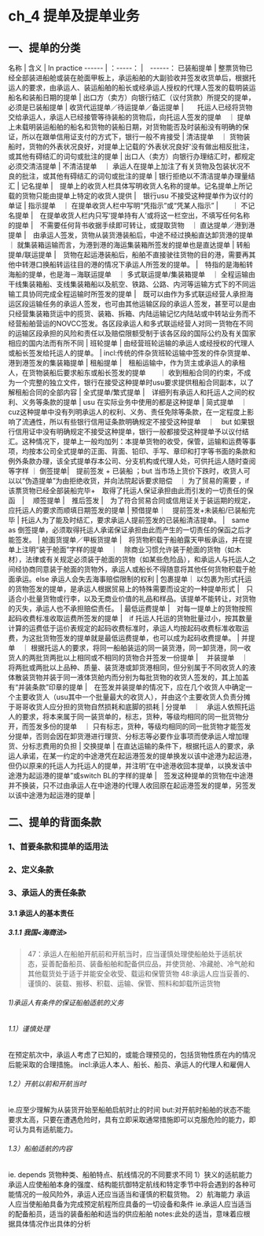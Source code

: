 # ch_4  提单及提单业务
## 一、提单的分类
 名称  |   含义 | In practice 
 ------ | ：-----： |　------：
已装船提单  |  整票货物已经全部装进船舱或装在舱面甲板上，承运船舶的大副验收并签发收货单后，根据托运人的要求，由承运人、装运船舶的船长或经承运人授权的代理人签发的载明装运船名和装船日期的提单 |  出口方（卖方）向银行结汇（议付货款）所提交的提单，必须是已装船提单 |
收货代运提单／待运提单／备运提单 |　　托运人已经将货物交给承运人，承运人已经接管等待装船的货物后，向托运人签发的提单　｜ 提单上未载明装运船舶的船名和货物的装船日期，对货物能否及时装船没有明确的保证，所以在跟单信用证支付的方式下，银行一般不肯接受 |
清洁提单　｜ 货物装船时，货物的外表状况良好，对提单上记载的'外表状况良好'没有做出相反批注，或其他有碍结汇的词句或批注的提单 |  出口人（卖方）向银行办理结汇时，都规定必须交清洁提单 |
不清洁提单　｜ 承运人在提单上加注了有关货物及包装状况不良的批注，或其他有碍结汇的词句或批注的提单 | 银行拒绝以不清洁提单办理量结汇 |
记名提单 |　提单上的收货人栏具体写明收货人名称的提单。记名提单上所记载的货物只能由提单上特定的收货人提供 |　银行usu 不接受这种提单作为议付的单证 |
指示提单　｜ 在提单收货人栏中写明“凭指示”或“凭某人指示”  |　　｜
不记名提单 |　在提单收货人栏内只写‘提单持有人’或将这一栏空出，不填写任何名称的提单  |　不需要任何背书收据手续即可转让，或提取货物　｜
直达提单／港到港提单 |　由承运人签发，货物从装货港装船后，中途不经过换船直达卸货港的提单　｜  就集装箱运输而言，为港到港的海运集装箱所签发的提单也是直达提单 |
转船提单/联运提单 |　货物在起运港装船后，船舶不直接驶往货物的目的港，需要再其他中转港口换船转运往目的港的情况下承运人所签发的提单。  |　特指的是海船转海船的提单，也是海－海联运提单　｜
多式联运提单/集装箱提单　｜  全程运输由干线集装箱船、支线集装箱船以及航空、铁路、公路、内河等运输方式下的不同运输工具协同完成全程运输时所签发的提单 |　既可以由作为多式联运经营人承担海运区段运输任务的承运人签发，也可由其他运输区段的承运人签发，甚至可以是由只经营集装箱货运中的揽货、装箱、拆箱、内陆运输记忆内陆站或中转站业务而不经营船舶营运的NOVCC签发。各区段承运人和多式联运经营人对同一货物在不同的运输区段承担的风险和责任以及赔偿限额受制于该各区段的国际公约及有关国家相应的国内法而有所不同 |
班轮提单 | 由经营班轮运输的承运人或经授权的代理人或船长签发给托运人的提单。 |  incl:传统的件杂货班轮运输中签发的件杂货提单、港到港签发的集装箱提单 | 
租船提单 |　租船运输中，作为货主或承运人的承租人，在货物装船后要求船东或船长签发的提单　　｜ 收到租船合同的约束，不成为一个完整的独立文件，银行在接受这种提单时usu要求提供租船合同副本，以了解租船合同的全部内容 |
全式提单/繁式提单 |　详细列有承运人和托运人之间的权利、义务等条款的提单 |  usu 在实际业务中使用的都是这种提单 |
简式提单　｜ cuz这种提单中没有列明承运人的权利、义务、责任免除等条款，在一定程度上影响了流通性，所以有些银行信用证条款明确规定不接受这种提单　｜　but 如果银行信用证中没有明确规定不接受这种提单，银行一般都接受这种提单予以议付结汇。这种情况下，提单上一般均加列：本提单货物的收受，保管，运输和运费等事项，均按本公司全式提单的正面、背面、铅印、手写、章印和打字等书面的条款和例外条款办理，该全式提单存本公司、分支机构或代理人处，可供托运人随时查阅等字样 ｜
倒签提单|　提前签发 + 已装船 ；but 当市场上货价下跌时，收货人可以以“伪造提单”为由拒绝收货，并向法院起诉要求赔偿　｜ 为了贸易的需要 ，if 该票货物已经全部装船完毕+　取得了托运人保证承担由此而引发的一切责任的保函　|　
顺签提单 |　推后签发 |　为了符合贸易合同或信用证关于装运期的规定，应托运人的要求而顺填日期签发的提单 |
预借提单｜　提前签发+未装船/已装船完毕 |  托运人为了能及时结汇，要求承运人提前签发的已装船清洁提单。 |　same as 倒签提单，必须取得托运人承诺保证承担由此而产生的一切责任的保函之后才能签发。  |
舱面货提单／甲板货提单 |　将货物积载于船舶露天甲板承运，并在提单上注明“装于舱面”字样的提单　｜　除商业习惯允许装于舱面的货物（如木材），法律或有关规定必须装于舱面的货物（如某些危险品），和承运人与托运人之间经协商同意装于舱面的货物外，承运人或船长不得随意将其他任何货物积载于舱面承运。else 承运人会失去海事赔偿限制的权利 |
包裹提单｜ 以包裹为形式托运的货物签发的提单，是承运人根据贸易上的特殊需要而设定的一种提单形式  |　只适合小批量货物或行李，以及无商业价值的礼品和样品。该提单不能转让，对货物的灭失，承运人也不承担赔偿责任。 |
最低运费提单 |　对每一提单上的货物按照起码收费标准收取运费所签发的提单 |　if 托运人托运的货物批量过小，按其数量计算的运费低于运价表规定的起码收费标准时，承运人均按起码收费标准收取运费，为这批货物签发的提单就是最低运费提单，也可以成为起码收费提单。 |
并提单　｜ 根据托运人的要求，将同一船舶装运的同一装货港，同一卸货港，同一收货人的两批货两批以上相同或不相同的货物合并签发一份提单 |　
并装提单　｜ 将两批或两批以上品种、质量、装货港或卸货港相同，但分别属于不同收货人的液体散装货物并装于同一液体货舱内而分别为每批货物的收货人签发的，其上加盖有“并装条款”印章的提单  |　在签发并装提单的情况下，应在几个收货人中确定一个主要收货人（usu其中一个批量最大的收货人），并由这个主要收货人负责分摊于哥哥收货人应分担的货物自然损耗和底脚的损耗 |
分提单　｜　承运人依照托运人的要求，将本来属于同一装货单的，标志，货种，等级均相同的同一批货物分开，而签发多份的提单　｜ 只有标志，货种，等级均相同的同一批货物才能签发分提单，否则会因在卸货港进行理货、分标志等必要作业事项而使承运人增加理货、分标志费用的负担 |
交换提单 |  在直达运输的条件下，根据托运人的要求，承运人承诺，在某一约定的中途港凭在起运港签发的提单换发以该中途港为起运港，但仍以原来的托运人为托运人的提单，并注明“在中途港收回本提单，以换发该中途港为起运港的提单”或switch BL的字样的提单 |　签发这种提单的货物在中途港并不换装，只不过由承运人在中途港的代理人收回原在起运港签发的提单，另签发以该中途港为起运港的提单 |

## 二、提单的背面条款
### 1、首要条款和提单的适用法
### 2、定义条款
### 3、承运人的责任条款
#### 3.1 承运人的基本责任
##### 3.1.1 我国<海商法>
> 47：承运人在船舶开航前和开航当时，应当谨慎处理使船舶处于适航状态，妥善配备船员、装备船舶和配备供应品，并使货舱、冷藏舱、冷气舱和其他载货处于适于并能安全收受、载运和保管货物
> 48:承运人应当妥善的、谨慎的、装载、搬移、积载、运输、保管、照料和卸载所运货物

###### 1)承运人有条件的保证船舶适航的义务
###### 1.1）谨慎处理
在预定航次中，承运人考虑了已知的，或能合理预见的，包括货物性质在内的情况后能采取的合理措施。
incl:承运人本人、船长、船员、承运人的代理人和雇佣人

###### 1.2）开航以前和开航当时
ie.应至少理解为从装货开始至船舶启航时止的时间
but:对开航时船舶的状态不能要求太高，只要在遭遇危险时，具有立即采取通常措施即可以克服危险的能力，即可认为具有适航能力。
###### 1.3）船舶适航的内容
ie. depends 货物种类、船舶特点、航线情况的不同要求不同
1）狭义的适航能力
   承运人应使船舶本身的强度、结构能抗御特定航线和特定季节中将会遇到的各种可能情况的一般风险外，承运人还应当适当和谨慎的积载货物。
2）航海能力
   承运人应当使船舶具备为完成预定航程所应具备的一切设备和条件
   ie.承运人应当适当的配备船员，适当的装备船舶和适当的供应船舶
   notes:此处的适当，意味着应根据具体情况作出具体的分析
   






































































